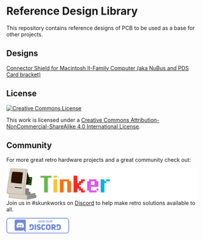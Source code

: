 # Reference Design Library

This repository contains reference designs of PCB to be used as a base for other projects. 



## Designs

[Connector Shield for Macintosh II-Family Computer \(aka NuBus and PDS Card bracket\)](Connector%20Shield%20for%20Macintosh%20II-Family%20Computer)



## License

<a rel="license" href="http://creativecommons.org/licenses/by-nc-sa/4.0/"><img alt="Creative Commons License" style="border-width:0" src="https://i.creativecommons.org/l/by-nc-sa/4.0/88x31.png" /></a>

This work is licensed under a <a rel="license" href="http://creativecommons.org/licenses/by-nc-sa/4.0/">Creative Commons Attribution-NonCommercial-ShareAlike 4.0 International License</a>.



## Community

For more great retro hardware projects and a great community check out:

[<img src="docs\tinker_different_sat_rev_600.png" alt="Tinker Different" style="float: left;" />](https://tinkerdifferent.com/)



Join us in #skunkworks on [Discord](https://discord.gg/GKcvtgU7P9) to help make retro solutions available to all.

[<img src="docs\discordbanner.png" alt="Discord Open Retro SCSI skunkworks" style="float: left;" />](https://discord.gg/GKcvtgU7P9)




